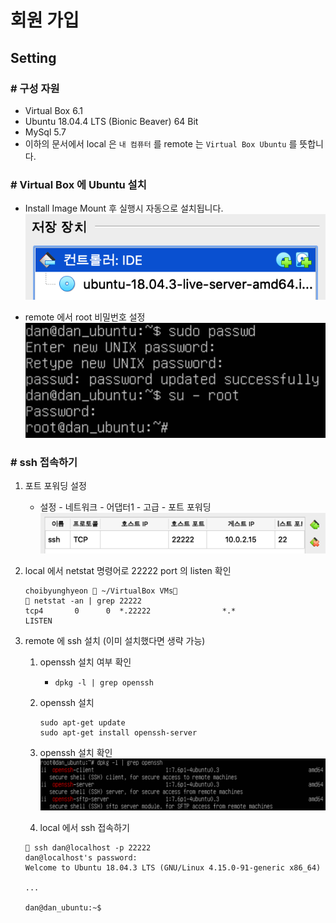 # 회원 가입

## Setting

### # 구성 자원

- Virtual Box 6.1  
- Ubuntu 18.04.4 LTS (Bionic Beaver) 64 Bit
- MySql 5.7
- 이하의 문서에서 local 은 `내 컴퓨터` 를 remote 는 `Virtual Box Ubuntu` 를 뜻합니다.

### # Virtual Box 에 Ubuntu 설치

- Install Image Mount 후 실행시 자동으로 설치됩니다.
![Install Image Mount ](./image/2020-03-21-15-04-23.png)

- remote 에서 root 비밀번호 설정  
![root passwd](./image/2020-03-21-16-01-25.png)

### # ssh 접속하기

1. 포트 포워딩 설정
   - 설정 - 네트워크 - 어댑터1 - 고급 - 포트 포워딩
   ![port forward](./image/2020-03-21-15-49-52.png)

2. local 에서 netstat 명령어로 22222 port 의 listen 확인

     ```shell script
     choibyunghyeon  ~/VirtualBox VMs
     netstat -an | grep 22222
    tcp4       0      0  *.22222                *.*                    LISTEN
    ```

3. remote 에 ssh 설치 (이미 설치했다면 생략 가능)
   1. openssh 설치 여부 확인
      - `dpkg -l | grep openssh`

   2. openssh 설치

        ```shell script
        sudo apt-get update
        sudo apt-get install openssh-server
        ```

   3. openssh 설치 확인
        ![open ssh check](./image/2020-03-21-16-13-20.png)

   4. local 에서 ssh 접속하기

    ```shell script
     ssh dan@localhost -p 22222
    dan@localhost's password:
    Welcome to Ubuntu 18.04.3 LTS (GNU/Linux 4.15.0-91-generic x86_64)

    ...

    dan@dan_ubuntu:~$
    ```
